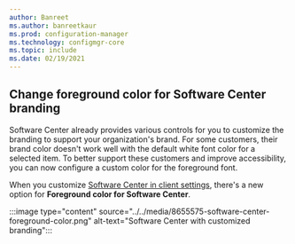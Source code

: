 ```yaml
---
author: Banreet
ms.author: banreetkaur
ms.prod: configuration-manager
ms.technology: configmgr-core
ms.topic: include
ms.date: 02/19/2021
---
```


## <a name="bkmk_swctr"></a> Change foreground color for Software Center branding

<!--8655575-->

Software Center already provides various controls for you to customize the branding to support your organization's brand. For some customers, their brand color doesn't work well with the default white font color for a selected item. To better support these customers and improve accessibility, you can now configure a custom color for the foreground font.

When you customize [Software Center in client settings](../../../../clients/deploy/about-client-settings.md#software-center), there's a new option for **Foreground color for Software Center**.

:::image type="content" source="../../media/8655575-software-center-foreground-color.png" alt-text="Software Center with customized branding":::
